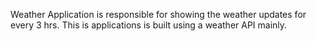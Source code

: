 Weather Application is responsible for showing the weather updates for every 3 hrs.
This is applications is built using a weather API mainly.


